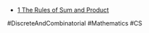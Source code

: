 - [1 The Rules of Sum and Product](The%20Rules%20of%20Sum%20and%20Product.md)

#DiscreteAndCombinatorial #Mathematics #CS 